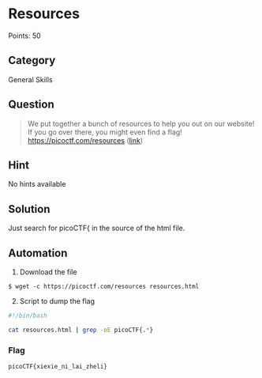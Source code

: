 # Resources

Points: 50

## Category

General Skills

## Question

>We put together a bunch of resources to help you out on our website! If you go over there, you might even find a flag! https://picoctf.com/resources ([link](https://picoctf.com/resources)) 

## Hint

No hints available

## Solution

Just search for picoCTF{ in the source of the html file.

## Automation

1. Download the file

```
$ wget -c https://picoctf.com/resources resources.html
```

2. Script to dump the flag
```bash
#!/bin/bash

cat resources.html | grep -oE picoCTF{.*}
```

### Flag

`picoCTF{xiexie_ni_lai_zheli}`